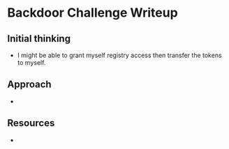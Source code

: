 # Backdoor Challenge Writeup

## Initial thinking
- I might be able to grant myself registry access then transfer the tokens to myself.

## Approach
- 

## Resources
- 